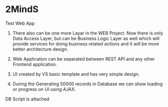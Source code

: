 # 2MindS
Test Web App

1. There also can be one more Layar in the WEB Project. 
Now there is only Data Access Layer, but can be Business Logic Layer as well
which will provide services for doing business related actions and it will be more better architecture design.

2. Web Application can be separated between REST API and any other Frontend application.

3. UI created by VS basic template and has very simple design.

4. During the Generating 50000 records in Database we can show loading or progress on UI using AJAX.

DB Script is attached
